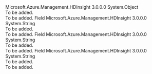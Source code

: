<Type Name="Constants+MetastoreConfigurations" FullName="Microsoft.Azure.Management.HDInsight.Models.Constants+MetastoreConfigurations">
  <TypeSignature Language="C#" Value="public static class Constants.MetastoreConfigurations" />
  <TypeSignature Language="ILAsm" Value=".class nested public auto ansi abstract sealed beforefieldinit Constants/MetastoreConfigurations extends System.Object" />
  <TypeSignature Language="DocId" Value="T:Microsoft.Azure.Management.HDInsight.Models.Constants.MetastoreConfigurations" />
  <TypeSignature Language="VB.NET" Value="Public Class Constants.MetastoreConfigurations" />
  <TypeSignature Language="F#" Value="type Constants.MetastoreConfigurations = class" />
  <AssemblyInfo>
    <AssemblyName>Microsoft.Azure.Management.HDInsight</AssemblyName>
    <AssemblyVersion>3.0.0.0</AssemblyVersion>
  </AssemblyInfo>
  <Base>
    <BaseTypeName>System.Object</BaseTypeName>
  </Base>
  <Interfaces />
  <Docs>
    <summary>To be added.</summary>
    <remarks>To be added.</remarks>
  </Docs>
  <Members>
    <Member MemberName="ConnectionUrlFormat">
      <MemberSignature Language="C#" Value="public const string ConnectionUrlFormat;" />
      <MemberSignature Language="ILAsm" Value=".field public static literal string ConnectionUrlFormat" />
      <MemberSignature Language="DocId" Value="F:Microsoft.Azure.Management.HDInsight.Models.Constants.MetastoreConfigurations.ConnectionUrlFormat" />
      <MemberSignature Language="VB.NET" Value="Public Const ConnectionUrlFormat As String " />
      <MemberSignature Language="F#" Value="val mutable ConnectionUrlFormat : string" Usage="Microsoft.Azure.Management.HDInsight.Models.Constants.MetastoreConfigurations.ConnectionUrlFormat" />
      <MemberType>Field</MemberType>
      <AssemblyInfo>
        <AssemblyName>Microsoft.Azure.Management.HDInsight</AssemblyName>
        <AssemblyVersion>3.0.0.0</AssemblyVersion>
      </AssemblyInfo>
      <ReturnValue>
        <ReturnType>System.String</ReturnType>
      </ReturnValue>
      <Docs>
        <summary>To be added.</summary>
        <remarks>To be added.</remarks>
      </Docs>
    </Member>
    <Member MemberName="DatabaseTypeValue">
      <MemberSignature Language="C#" Value="public const string DatabaseTypeValue;" />
      <MemberSignature Language="ILAsm" Value=".field public static literal string DatabaseTypeValue" />
      <MemberSignature Language="DocId" Value="F:Microsoft.Azure.Management.HDInsight.Models.Constants.MetastoreConfigurations.DatabaseTypeValue" />
      <MemberSignature Language="VB.NET" Value="Public Const DatabaseTypeValue As String " />
      <MemberSignature Language="F#" Value="val mutable DatabaseTypeValue : string" Usage="Microsoft.Azure.Management.HDInsight.Models.Constants.MetastoreConfigurations.DatabaseTypeValue" />
      <MemberType>Field</MemberType>
      <AssemblyInfo>
        <AssemblyName>Microsoft.Azure.Management.HDInsight</AssemblyName>
        <AssemblyVersion>3.0.0.0</AssemblyVersion>
      </AssemblyInfo>
      <ReturnValue>
        <ReturnType>System.String</ReturnType>
      </ReturnValue>
      <Docs>
        <summary>To be added.</summary>
        <remarks>To be added.</remarks>
      </Docs>
    </Member>
    <Member MemberName="DatabaseValue">
      <MemberSignature Language="C#" Value="public const string DatabaseValue;" />
      <MemberSignature Language="ILAsm" Value=".field public static literal string DatabaseValue" />
      <MemberSignature Language="DocId" Value="F:Microsoft.Azure.Management.HDInsight.Models.Constants.MetastoreConfigurations.DatabaseValue" />
      <MemberSignature Language="VB.NET" Value="Public Const DatabaseValue As String " />
      <MemberSignature Language="F#" Value="val mutable DatabaseValue : string" Usage="Microsoft.Azure.Management.HDInsight.Models.Constants.MetastoreConfigurations.DatabaseValue" />
      <MemberType>Field</MemberType>
      <AssemblyInfo>
        <AssemblyName>Microsoft.Azure.Management.HDInsight</AssemblyName>
        <AssemblyVersion>3.0.0.0</AssemblyVersion>
      </AssemblyInfo>
      <ReturnValue>
        <ReturnType>System.String</ReturnType>
      </ReturnValue>
      <Docs>
        <summary>To be added.</summary>
        <remarks>To be added.</remarks>
      </Docs>
    </Member>
  </Members>
</Type>